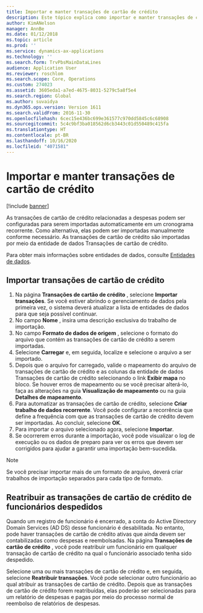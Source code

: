```yaml
---
title: Importar e manter transações de cartão de crédito
description: Este tópico explica como importar e manter transações de cartão de crédito relacionadas a despesas. Essas transações podem ser configuradas para que sejam importadas automaticamente em uma programação recorrente ou podem ser importadas manualmente conforme necessário.
author: KimANelson
manager: AnnBe
ms.date: 01/12/2018
ms.topic: article
ms.prod: ''
ms.service: dynamics-ax-applications
ms.technology: ''
ms.search.form: TrvPbsMainDataLines
audience: Application User
ms.reviewer: roschlom
ms.search.scope: Core, Operations
ms.custom: 274023
ms.assetid: 3605eda1-a7ed-4675-8031-5279c5a8f5e4
ms.search.region: Global
ms.author: suvaidya
ms.dyn365.ops.version: Version 1611
ms.search.validFrom: 2016-11-30
ms.openlocfilehash: 6cec15e436bc699e361577c970dd5845c6c68908
ms.sourcegitcommit: 5c4c9bf3ba018562d6cb3443c01d550489c415fa
ms.translationtype: HT
ms.contentlocale: pt-BR
ms.lasthandoff: 10/16/2020
ms.locfileid: "4071581"
---
```

# <a name="import-and-maintain-credit-card-transactions"></a>Importar e manter transações de cartão de crédito

[!include [banner](../includes/banner.md)]

As transações de cartão de crédito relacionadas a despesas podem ser configuradas para serem importadas automaticamente em um cronograma recorrente. Como alternativa, elas podem ser importadas manualmente conforme necessário. As transações de cartão de crédito são importadas por meio da entidade de dados Transações de cartão de crédito.

Para obter mais informações sobre entidades de dados, consulte [Entidades de dados](https://docs.microsoft.com/dynamics365/fin-ops-core/dev-itpro/data-entities/data-entities).

## <a name="import-credit-card-transactions"></a>Importar transações de cartão de crédito

1. Na página **Transações de cartão de crédito** , selecione **Importar transações**. Se você estiver abrindo o gerenciamento de dados pela primeira vez, o sistema deverá atualizar a lista de entidades de dados para que seja possível continuar.
2. No campo **Nome** , insira uma descrição exclusiva do trabalho de importação.
3. No campo **Formato de dados de origem** , selecione o formato do arquivo que contém as transações de cartão de crédito a serem importadas.
4. Selecione **Carregar** e, em seguida, localize e selecione o arquivo a ser importado.
5. Depois que o arquivo for carregado, valide o mapeamento do arquivo de transações de cartão de crédito e as colunas da entidade de dados Transações de cartão de crédito selecionando o link **Exibir mapa** no bloco. Se houver erros de mapeamento ou se você precisar alterá-lo, faça as alterações na guia **Visualização de mapeamento** ou na guia **Detalhes de mapeamento**.
6. Para automatizar as transações de cartão de crédito, selecione **Criar trabalho de dados recorrente**. Você pode configurar a recorrência que define a frequência com que as transações de cartão de crédito devem ser importadas. Ao concluir, selecione **OK**.
7. Para importar o arquivo selecionado agora, selecione **Importar**.
8. Se ocorrerem erros durante a importação, você pode visualizar o log de execução ou os dados de preparo para ver os erros que devem ser corrigidos para ajudar a garantir uma importação bem-sucedida.

> [!NOTE]
> Se você precisar importar mais de um formato de arquivo, deverá criar trabalhos de importação separados para cada tipo de formato.

## <a name="reassign-the-credit-card-transactions-for-terminated-employees"></a>Reatribuir as transações de cartão de crédito de funcionários despedidos

Quando um registro de funcionário é encerrado, a conta do Active Directory Domain Services (AD DS) desse funcionário é desabilitada. No entanto, pode haver transações de cartão de crédito ativas que ainda devem ser contabilizadas como despesas e reembolsadas. Na página **Transações de cartão de crédito** , você pode reatribuir um funcionário em qualquer transação de cartão de crédito na qual o funcionário associado tenha sido despedido.

Selecione uma ou mais transações de cartão de crédito e, em seguida, selecione **Reatribuir transações**. Você pode selecionar outro funcionário ao qual atribuir as transações de cartão de crédito. Depois que as transações de cartão de crédito forem reatribuídas, elas poderão ser selecionadas para um relatório de despesas e pagas por meio do processo normal de reembolso de relatórios de despesas.
